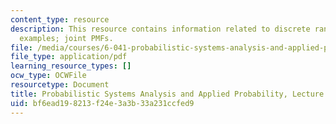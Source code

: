 ```yaml
---
content_type: resource
description: This resource contains information related to discrete random variable
  examples; joint PMFs.
file: /media/courses/6-041-probabilistic-systems-analysis-and-applied-probability-fall-2010/bf6ead198213f24e3a3b33a231ccfed9_MIT6_041F10_L06.pdf
file_type: application/pdf
learning_resource_types: []
ocw_type: OCWFile
resourcetype: Document
title: Probabilistic Systems Analysis and Applied Probability, Lecture 6
uid: bf6ead19-8213-f24e-3a3b-33a231ccfed9
---
```


